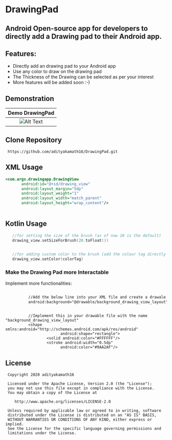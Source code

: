 # DrawingPad


## Android Open-source app for developers to directly add a Drawing pad to their Android app.


## Features:

 - Directly add an drawing pad to your Android app
 - Use any color to draw on the drawing pad
 - The Thickness of the Drawing can be selected as per your interest
 - More features will be added soon :-)
 
 
## Demonstration
|Demo DrawingPad|
|:---:|
|![Alt Text](https://firebasestorage.googleapis.com/v0/b/github--images.appspot.com/o/DrawingPad%2FDrawingpadoptimized.gif?alt=media&token=d8b2611a-b9bb-4ea0-97b2-ef1c956a3a1a)|

 ## Clone Repository
 ```
  https://github.com/adityakamath16/DrawingPad.git    
 ```
 
 ## XML Usage
 ```xml
 <com.args.drawingapp.DrawingView
        android:id="@+id/drawing_view"
        android:layout_margin="5dp"
        android:layout_weight="1"
        android:layout_width="match_parent"
        android:layout_height="wrap_content"/>
     
 ```
 
 ## Kotlin Usage
 ```Kotlin
    //for setting the size of the brush (as of now 20 is the default)
    drawing_view.setSizeForBrush(20.toFloat())

         
    //for adding custom color to the brush (add the colour tag directly to colorTag)
    drawing_view.setColor(colorTag)

 ``` 
 
 ### Make the Drawing Pad more Interactable
          
Implement more functionalities:

```XML file

          //Add the below line into your XML file and create a drawale file
          android:background="@drawable/background_drawing_view_layout"

  ``` 

```drawable

          //Implement this in your drawable file with the name "background_drawing_view_layout"
          <shape xmlns:android="http://schemas.android.com/apk/res/android"
                        android:shape="rectangle">
                  <solid android:color="#FFFFFF"/>
                  <stroke android:width="0.5dp"
                        android:color="#9AA2AF"/>

  ``` 

 
 License
 -------
 
     Copyright 2020 adityakamath16
 
     Licensed under the Apache License, Version 2.0 (the "License");
     you may not use this file except in compliance with the License.
     You may obtain a copy of the License at
 
        http://www.apache.org/licenses/LICENSE-2.0
 
     Unless required by applicable law or agreed to in writing, software
     distributed under the License is distributed on an "AS IS" BASIS,
     WITHOUT WARRANTIES OR CONDITIONS OF ANY KIND, either express or implied.
     See the License for the specific language governing permissions and
     limitations under the License.
